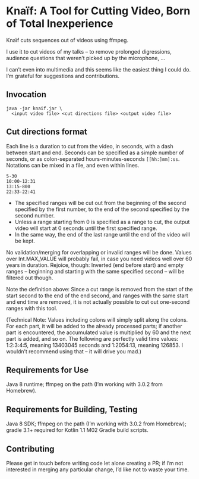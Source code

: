 # Knaïf: A Tool for Cutting Video, Born of Total Inexperience #

Knaïf cuts sequences out of videos using ffmpeg.

I use it to cut videos of my talks – to remove prolonged digressions,
audience questions that weren’t picked up by the microphone, …

I can’t even into multimedia and this seems like the easiest thing I could do.
I’m grateful for suggestions and contributions.


## Invocation ##

```
java -jar knaif.jar \
  <input video file> <cut directions file> <output video file>
```

## Cut directions format ##

Each line is a duration to cut from the video, in seconds, with a dash between
start and end. Seconds can be specified as a simple number of seconds, or as
colon-separated hours-minutes-seconds `[[hh:]mm]:ss`. Notations can be mixed in
a file, and even within lines.

```
5-30
10:00-12:31
13:15-800
22:33-22:41
```

* The specified ranges will be cut out from the beginning of the second
  specified by the first number, to the end of the second specified by the
  second number. 
* Unless a range starting from 0 is specified as a range to cut, the output
  video will start at 0 seconds until the first specified range.  
* In the same way, the end of the last range until the end of the video will be
  kept.

No validation/merging for overlapping or invalid ranges will be done. Values
over Int.MAX_VALUE will probably fail, in case you need videos well over 60
years in duration. Rejoice, though: Inverted (end before start) and empty ranges
– beginning and starting with the same specified second – will be filtered out
though.

Note the definition above: Since a cut range is removed from the start of the
start second to the end of the end second, and ranges with the same start and
end time are removed, it is not actually possible to cut out one-second ranges
with this tool. 

(Technical Note: Values including colons will simply split along the colons. For
each part, it will be added to the already processed parts; if another part is
encountered, the accumulated value is multiplied by 60 and the next part is
added, and so on. The following are perfectly valid time values: 1:2:3:4:5,
meaning 13403045 seconds and 1:2054:13, meaning 126853. I wouldn’t recommend
using that – it will drive you mad.)


## Requirements for Use ##

Java 8 runtime; ffmpeg on the path (I’m working with 3.0.2 from Homebrew).


## Requirements for Building, Testing ##

Java 8 SDK; ffmpeg on the path (I’m working with 3.0.2 from Homebrew);
gradle 3.1+ required for Kotlin 1.1 M02 Gradle build scripts.


## Contributing ##

Please get in touch before writing code let alone creating a PR; if I’m not
interested in merging any particular change, I’d like not to waste your time.

